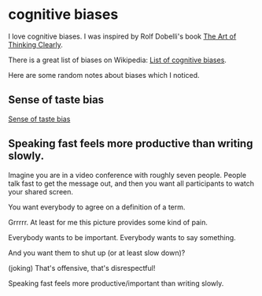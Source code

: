 # cognitive biases

I love cognitive biases. I was inspired by Rolf Dobelli's book [The Art of Thinking Clearly](https://en.wikipedia.org/wiki/The_Art_of_Thinking_Clearly).

There is a great list of biases on Wikipedia: [List of cognitive biases](https://en.wikipedia.org/wiki/List_of_cognitive_biases).

Here are some random notes about biases which I noticed.

## Sense of taste bias
[Sense of taste bias](https://github.com/guettli/sense-of-taste-bias)

## Speaking fast feels more productive than writing slowly.

Imagine you are in a video conference with roughly seven people. People talk fast to get the message out, and
then you want all participants to watch your shared screen.

You want everybody to agree on a definition of a term.

Grrrrr. At least for me this picture provides some kind of pain.

Everybody wants to be important. Everybody wants to say something.

And you want them to shut up (or at least slow down)? 

(joking) That's offensive, that's disrespectful!

Speaking fast feels more productive/important than writing slowly.

